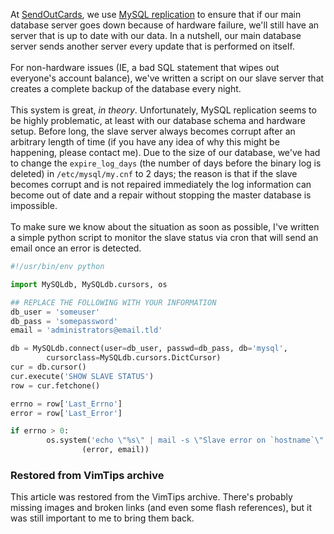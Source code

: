 <!-- :metadata:

title: MySQL Replication Issues
tags: Programming, Linux
published: 2007-11-28T16:25:16-0700
summary:

At <a href='http://www.sendoutcards.com'>SendOutCards</a>, we use <a
href='http://dev.mysql.com/doc/refman/5.0/en/replication.html'>MySQL
replication</a> to ensure that if our main database server goes down because of
hardware failure, we'll still have an server that is up to date with our data.
In a nutshell, our main database server sends another server every update that
is performed on itself...

-->

At <a href='http://www.sendoutcards.com'>SendOutCards</a>, we use <a
href='http://dev.mysql.com/doc/refman/5.0/en/replication.html'>MySQL
replication</a> to ensure that if our main database server goes down because of
hardware failure, we'll still have an server that is up to date with our data.
In a nutshell, our main database server sends another server every update that
is performed on itself.  <br><br>
 For non-hardware issues (IE, a bad SQL
statement that wipes out everyone's account balance), we've written a script on
our slave server that creates a complete backup of the database every night.
<br><br>
 This system is great, <i>in theory</i>.  Unfortunately, MySQL
replication seems to be highly problematic, at least with our database schema
and hardware setup.  Before long, the slave server always becomes corrupt after
an arbitrary length of time (if you have any idea of why this might be
happening, please contact me).  Due to the size of our database, we've had to
change the <code>expire_log_days</code> (the number of days before the binary
log is deleted) in <code>/etc/mysql/my.cnf</code> to 2 days; the reason is that
if the slave becomes corrupt and is not repaired immediately the log
information can become out of date and a repair without stopping the master
database is impossible.<br><br>To make sure we know about the situation as
soon as possible, I've written a simple python script to monitor the slave
status via cron that will send an email once an error is detected.

```python
#!/usr/bin/env python

import MySQLdb, MySQLdb.cursors, os

## REPLACE THE FOLLOWING WITH YOUR INFORMATION
db_user = 'someuser'
db_pass = 'somepassword'
email = 'administrators@email.tld'

db = MySQLdb.connect(user=db_user, passwd=db_pass, db='mysql',
        cursorclass=MySQLdb.cursors.DictCursor)
cur = db.cursor()
cur.execute('SHOW SLAVE STATUS')
row = cur.fetchone()

errno = row['Last_Errno']
error = row['Last_Error']

if errno > 0:
        os.system('echo \"%s\" | mail -s \"Slave error on `hostname`\" %s' %
                (error, email))
```

<div class="restored-from-archive">
  <h3>Restored from VimTips archive</h3>
  <p>
  This article was restored from the VimTips archive. There's probably
  missing images and broken links (and even some flash references), but it
  was still important to me to bring them back.
  </p>
</div>
